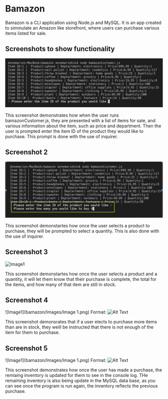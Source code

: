 # Bamazon

Bamazon is a CLI application using Node.js and MySQL.  It is an app created to simmulate an Amazon like storefront, where users can purchase various items listed for sale.

## Screenshots to show functionality

![Image1](https://github.com/ahin413/bamazon/blob/master/Images/Image%201.png)



This screenshot demonstrates how when the user runs bamazonCustomer.js, they are presented with a list of items for sale, and various information about the item, such as price and department.
Then the user is prompted enter the item ID of the product they would like to purchase.  This prompt is done with the use of inquirer.

## Screenshot 2

![Image1](https://github.com/ahin413/bamazon/blob/master/Images/Image%202.png)


This screenshot demonstartes how once the user selects a product to purchase, they will be prompted to select a quantity.  This is also done with the use of inquirer.

## Screenshot 3

![Image1](https://github.com/ahin413/bamazon/blob/master/Images/Image%302.png)


This screenshot demonstartes how once the user selects a product and a quantity, it will let them know that their purchase is complete, the total for the items, and how many of that item are still in stock.

## Screenshot 4

![Image1](bamazon/Images/Image 1.png)
Format: ![Alt Text](url)

This screenshot demonsrates that if a user elects to purchase more items than are in stock, they weill be instructed that there is not enough of the item for them to purchase.

## Screenshot 5

![Image1](bamazon/Images/Image 1.png)
Format: ![Alt Text](url)

This screenshot demonstrates how once the user has made a purchase, the remiaing inventory is updated for them to see in the console log.  THe remaining inventory is also being update in the MySQL data base, as you can see once the program is run again, the inventory reflects the previous purchase.
